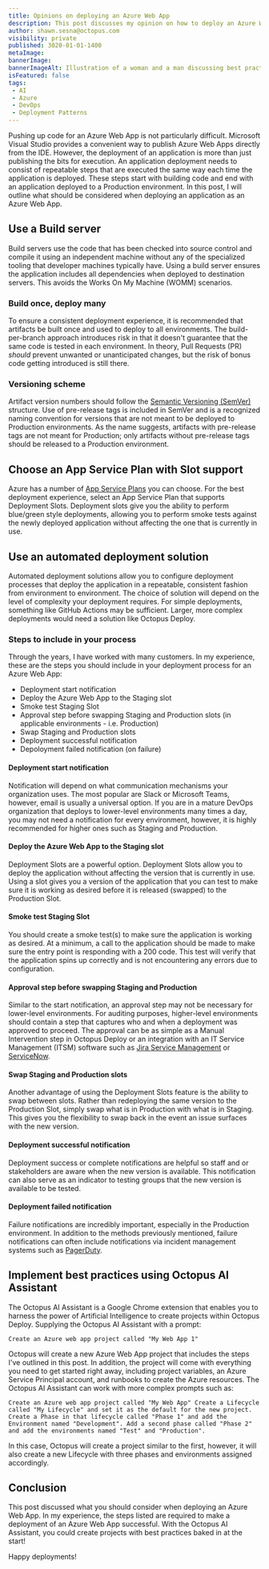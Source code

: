```yaml
---
title: Opinions on deploying an Azure Web App
description: This post discusses my opinion on how to deploy an Azure Web App.
author: shawn.sesna@octopus.com
visibility: private
published: 3020-01-01-1400
metaImage: 
bannerImage: 
bannerImageAlt: Illustration of a woman and a man discussing best practices for deploying an Azure Web App, represented by a central icon of the Azure App Service logo (a blue globe with connected nodes). Speech bubbles indicate an exchange of ideas, while a green checkmark suggests a verified or recommended practice. The background features a smooth gradient of teal to purple, symbolizing a collaborative and modern tech environment.
isFeatured: false
tags: 
 - AI
 - Azure
 - DevOps
 - Deployment Patterns
---
```


Pushing up code for an Azure Web App is not particularly difficult.  Microsoft Visual Studio provides a convenient way to publish Azure Web Apps directly from the IDE.  However, the deployment of an application is more than just publishing the bits for execution.  An application deployment needs to consist of repeatable steps that are executed the same way each time the application is deployed.  These steps start with building code and end with an application deployed to a Production environment.  In this post, I will outline what should be considered when deploying an application as an Azure Web App.

## Use a Build server
Build servers use the code that has been checked into source control and compile it using an independent machine without any of the specialized tooling that developer machines typically have.  Using a build server ensures the application includes all dependencies when deployed to destination servers.  This avoids the Works On My Machine (WOMM) scenarios.

### Build once, deploy many
To ensure a consistent deployment experience, it is recommended that artifacts be built once and used to deploy to all environments.  The build-per-branch approach introduces risk in that it doesn't guarantee that the same code is tested in each environment.  In theory, Pull Requests (PR) _should_ prevent unwanted or unanticipated changes, but the risk of bonus code getting introduced is still there.  

### Versioning scheme
Artifact version numbers should follow the [Semantic Versioning (SemVer)](https://semver.org/) structure.  Use of pre-release tags is included in SemVer and is a recognized naming convention for versions that are not meant to be deployed to Production environments.  As the name suggests, artifacts with pre-release tags are not meant for Production; only artifacts without pre-release tags should be released to a Production environment.

## Choose an App Service Plan with Slot support
Azure has a number of [App Service Plans](https://learn.microsoft.com/en-us/azure/app-service/overview-hosting-plans)  you can choose.  For the best deployment experience, select an App Service Plan that supports Deployment Slots.  Deployment slots give you the ability to perform blue/green style deployments, allowing you to perform smoke tests against the newly deployed application without affecting the one that is currently in use.

## Use an automated deployment solution
Automated deployment solutions allow you to configure deployment processes that deploy the application in a repeatable, consistent fashion from environment to environment.  The choice of solution will depend on the level of complexity your deployment requires.  For simple deployments, something like GitHub Actions may be sufficient.  Larger, more complex deployments would need a solution like Octopus Deploy.

### Steps to include in your process
Through the years, I have worked with many customers.  In my experience, these are the steps you should include in your deployment process for an Azure Web App:
- Deployment start notification
- Deploy the Azure Web App to the Staging slot
- Smoke test Staging Slot
- Approval step before swapping Staging and Production slots (in applicable environments - i.e. Production)
- Swap Staging and Production slots
- Deployment successful notification
- Depoloyment failed notification (on failure)

#### Deployment start notification
Notification will depend on what communication mechanisms your organization uses.  The most popular are Slack or Microsoft Teams, however, email is usually a universal option.  If you are in a mature DevOps organization that deploys to lower-level environments many times a day, you may not need a notification for every environment, however, it is highly recommended for higher ones such as Staging and Production.

#### Deploy the Azure Web App to the Staging slot
Deployment Slots are a powerful option.  Deployment Slots allow you to deploy the application without affecting the version that is currently in use.  Using a slot gives you a version of the application that you can test to make sure it is working as desired before it is released (swapped) to the Production Slot.

#### Smoke test Staging Slot
You should create a smoke test(s) to make sure the application is working as desired.  At a minimum, a call to the application should be made to make sure the entry point is responding with a 200 code.  This test will verify that the application spins up correctly and is not encountering any errors due to configuration.

#### Approval step before swapping Staging and Production
Similar to the start notification, an approval step may not be necessary for lower-level environments.  For auditing purposes, higher-level environments should contain a step that captures who and when a deployment was approved to proceed.  The approval can be as simple as a Manual Intervention step in Octopus Deploy or an integration with an IT Service Management (ITSM) software such as [Jira Service Management](https://www.atlassian.com/software/jira/service-management) or [ServiceNow](https://www.servicenow.com/).

#### Swap Staging and Production slots
Another advantage of using the Deployment Slots feature is the ability to swap between slots.  Rather than redeploying the same version to the Production Slot, simply swap what is in Production with what is in Staging.  This gives you the flexibility to swap back in the event an issue surfaces with the new version.

#### Deployment successful notification
Deployment success or complete notifications are helpful so staff and or stakeholders are aware when the new version is available.  This notification can also serve as an indicator to testing groups that the new version is available to be tested. 

#### Deployment failed notification
Failure notifications are incredibly important, especially in the Production environment.  In addition to the methods previously mentioned, failure notifications can often include notifications via incident management systems such as [PagerDuty](https://www.pagerduty.com/).

## Implement best practices using Octopus AI Assistant
The Octopus AI Assistant is a Google Chrome extension that enables you to harness the power of Artificial Intelligence to create projects within Octopus Deploy.  Supplying the Octopus AI Assistant with a prompt:

```
Create an Azure web app project called "My Web App 1"
```
Octopus will create a new Azure Web App project that includes the steps I've outlined in this post.  In addition, the project will come with everything you need to get started right away, including project variables, an Azure Service Principal account, and runbooks to create the Azure resources.  The Octopus AI Assistant can work with more complex prompts such as:

```
Create an Azure web app project called "My Web App" Create a Lifecycle called "My Lifecycle" and set it as the default for the new project. Create a Phase in that lifecycle called "Phase 1" and add the Environment named "Development". Add a second phase called "Phase 2" and add the environments named "Test" and "Production".
```
In this case, Octopus will create a project similar to the first, however, it will also create a new Lifecycle with three phases and environments assigned accordingly.

## Conclusion
This post discussed what you should consider when deploying an Azure Web App.  In my experience, the steps listed are required to make a deployment of an Azure Web App successful.  With the Octopus AI Assistant, you could create projects with best practices baked in at the start!

Happy deployments!